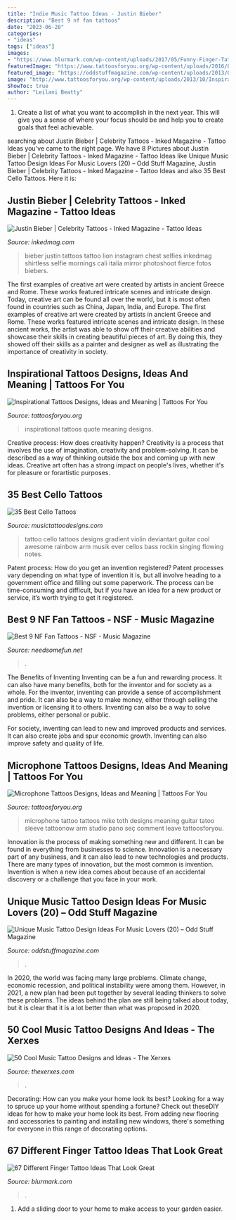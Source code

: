 ```yaml
---
title: "Indie Music Tattoo Ideas - Justin Bieber"
description: "Best 9 nf fan tattoos"
date: "2023-06-28"
categories:
- "ideas"
tags: ["ideas"]
images:
- "https://www.blurmark.com/wp-content/uploads/2017/05/Funny-Finger-Tattoo.jpg"
featuredImage: "https://www.tattoosforyou.org/wp-content/uploads/2016/03/Microphone-Tattoo-Ideas.jpg"
featured_image: "https://oddstuffmagazine.com/wp-content/uploads/2013/09/Music-Tattoos-20.jpg"
image: "http://www.tattoosforyou.org/wp-content/uploads/2013/10/Inspirational-Quote-Tattoos.jpg"
ShowToc: true
author: "Leilani Beatty"
---
```



1. Create a list of what you want to accomplish in the next year. This will give you a sense of where your focus should be and help you to create goals that feel achievable.

	

		
searching about Justin Bieber | Celebrity Tattoos - Inked Magazine - Tattoo Ideas you've came to the right page. We have 8 Pictures about Justin Bieber | Celebrity Tattoos - Inked Magazine - Tattoo Ideas like Unique Music Tattoo Design Ideas For Music Lovers (20) – Odd Stuff Magazine, Justin Bieber | Celebrity Tattoos - Inked Magazine - Tattoo Ideas and also 35 Best Cello Tattoos. Here it is:
		
    
## Justin Bieber | Celebrity Tattoos - Inked Magazine - Tattoo Ideas

<img loading=lazy src="https://www.inkedmag.com/.image/t_share/MTU5MDMyMjYxNTI3MTUyMjc3/tiger.png" onerror="this.onerror=null;this.src='https://tse1.mm.bing.net/th?id=OIP.4gtPOK_mOyXUSQWgcT3FVQHaHY&amp;pid=15.1';" alt="Justin Bieber | Celebrity Tattoos - Inked Magazine - Tattoo Ideas">

_Source: inkedmag.com_

>bieber justin tattoos tattoo lion instagram chest selfies inkedmag shirtless selfie mornings cali italia mirror photoshoot fierce fotos biebers. 

	

The first examples of creative art were created by artists in ancient Greece and Rome. These works featured intricate scenes and intricate design. Today, creative art can be found all over the world, but it is most often found in countries such as China, Japan, India, and Europe.
The first examples of creative art were created by artists in ancient Greece and Rome. These works featured intricate scenes and intricate design. In these ancient works, the artist was able to show off their creative abilities and showcase their skills in creating beautiful pieces of art. By doing this, they showed off their skills as a painter and designer as well as illustrating the importance of creativity in society.

    
## Inspirational Tattoos Designs, Ideas And Meaning | Tattoos For You

<img loading=lazy src="http://www.tattoosforyou.org/wp-content/uploads/2013/10/Inspirational-Quote-Tattoos.jpg" onerror="this.onerror=null;this.src='https://tse4.mm.bing.net/th?id=OIP.YAAlOzM4dhUZmS9yIZ-wHwHaLH&amp;pid=15.1';" alt="Inspirational Tattoos Designs, Ideas and Meaning | Tattoos For You">

_Source: tattoosforyou.org_

>inspirational tattoos quote meaning designs. 

	

Creative process: How does creativity happen?
Creativity is a process that involves the use of imagination, creativity and problem-solving. It can be described as a way of thinking outside the box and coming up with new ideas. Creative art often has a strong impact on people's lives, whether it's for pleasure or forartistic purposes.

    
## 35 Best Cello Tattoos

<img loading=lazy src="http://www.musictattoodesigns.com/wp-content/uploads/2016/12/Awesome-Cello-597x800.jpg" onerror="this.onerror=null;this.src='https://tse1.mm.bing.net/th?id=OIP.vdGX3qWYGv22568wt7fiOQHaJ7&amp;pid=15.1';" alt="35 Best Cello Tattoos">

_Source: musictattoodesigns.com_

>tattoo cello tattoos designs gradient violin deviantart guitar cool awesome rainbow arm musik ever cellos bass rockin singing flowing notes. 

	

Patent process: How do you get an invention registered?
Patent processes vary depending on what type of invention it is, but all involve heading to a government office and filling out some paperwork. The process can be time-consuming and difficult, but if you have an idea for a new product or service, it’s worth trying to get it registered.

    
## Best 9 NF Fan Tattoos - NSF - Music Magazine

<img loading=lazy src="https://www.needsomefun.net/wp-content/uploads/2021/04/nf-tattoos-6.jpg" onerror="this.onerror=null;this.src='https://tse1.mm.bing.net/th?id=OIP.UHUxYtOt_lYrV1P3ZnNNygAAAA&amp;pid=15.1';" alt="Best 9 NF Fan Tattoos - NSF - Music Magazine">

_Source: needsomefun.net_

>. 

	

The Benefits of Inventing
Inventing can be a fun and rewarding process. It can also have many benefits, both for the inventor and for society as a whole.
For the inventor, inventing can provide a sense of accomplishment and pride. It can also be a way to make money, either through selling the invention or licensing it to others. Inventing can also be a way to solve problems, either personal or public.

For society, inventing can lead to new and improved products and services. It can also create jobs and spur economic growth. Inventing can also improve safety and quality of life.

    
## Microphone Tattoos Designs, Ideas And Meaning | Tattoos For You

<img loading=lazy src="https://www.tattoosforyou.org/wp-content/uploads/2016/03/Microphone-Tattoo-Ideas.jpg" onerror="this.onerror=null;this.src='https://tse4.mm.bing.net/th?id=OIP.YL-rluAsx1W0acSqOVDiawAAAA&amp;pid=15.1';" alt="Microphone Tattoos Designs, Ideas and Meaning | Tattoos For You">

_Source: tattoosforyou.org_

>microphone tattoo tattoos mike toth designs meaning guitar tatoo sleeve tattoonow arm studio pano seç comment leave tattoosforyou. 

	

Innovation is the process of making something new and different. It can be found in everything from businesses to science. Innovation is a necessary part of any business, and it can also lead to new technologies and products. There are many types of innovation, but the most common is invention. Invention is when a new idea comes about because of an accidental discovery or a challenge that you face in your work.

    
## Unique Music Tattoo Design Ideas For Music Lovers (20) – Odd Stuff Magazine

<img loading=lazy src="https://oddstuffmagazine.com/wp-content/uploads/2013/09/Music-Tattoos-20.jpg" onerror="this.onerror=null;this.src='https://tse4.mm.bing.net/th?id=OIP.g1BlM9SaG7jb7syLJbgf6wHaLC&amp;pid=15.1';" alt="Unique Music Tattoo Design Ideas For Music Lovers (20) – Odd Stuff Magazine">

_Source: oddstuffmagazine.com_

>. 

	

In 2020, the world was facing many large problems. Climate change, economic recession, and political instability were among them. However, in 2021, a new plan had been put together by several leading thinkers to solve these problems. The ideas behind the plan are still being talked about today, but it is clear that it is a lot better than what was proposed in 2020.

    
## 50 Cool Music Tattoo Designs And Ideas - The Xerxes

<img loading=lazy src="https://thexerxes.com/wp-content/uploads/2015/12/Music-Tattoo-Designs.....jpg" onerror="this.onerror=null;this.src='https://tse4.mm.bing.net/th?id=OIP.JL7kx6DtBb82XCGnKo6ahgHaLF&amp;pid=15.1';" alt="50 Cool Music Tattoo Designs and Ideas - The Xerxes">

_Source: thexerxes.com_

>. 

	

Decorating: How can you make your home look its best?
Looking for a way to spruce up your home without spending a fortune? Check out theseDIY ideas for how to make your home look its best. From adding new flooring and accessories to painting and installing new windows, there's something for everyone in this range of decorating options.

    
## 67 Different Finger Tattoo Ideas That Look Great

<img loading=lazy src="https://www.blurmark.com/wp-content/uploads/2017/05/Funny-Finger-Tattoo.jpg" onerror="this.onerror=null;this.src='https://tse3.mm.bing.net/th?id=OIP.GAox5kswg5ofZpdpu49l-QHaNK&amp;pid=15.1';" alt="67 Different Finger Tattoo Ideas That Look Great">

_Source: blurmark.com_

>. 

	

1. Add a sliding door to your home to make access to your garden easier.

